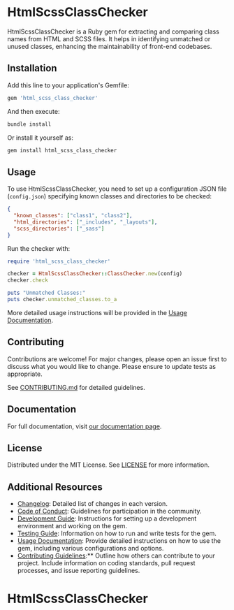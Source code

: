 # HtmlScssClassChecker

HtmlScssClassChecker is a Ruby gem for extracting and comparing class names from HTML and SCSS files. It helps in identifying unmatched or unused classes, enhancing the maintainability of front-end codebases.

## Installation

Add this line to your application's Gemfile:

```ruby
gem 'html_scss_class_checker'
```

And then execute:

```bash
bundle install
```

Or install it yourself as:

```bash
gem install html_scss_class_checker
```

## Usage

To use HtmlScssClassChecker, you need to set up a configuration JSON file (`config.json`) specifying known classes and directories to be checked:

```json
{
  "known_classes": ["class1", "class2"],
  "html_directories": ["_includes", "_layouts"],
  "scss_directories": ["_sass"]
}
```

Run the checker with:

```ruby
require 'html_scss_class_checker'

checker = HtmlScssClassChecker::ClassChecker.new(config)
checker.check

puts "Unmatched Classes:"
puts checker.unmatched_classes.to_a
```

More detailed usage instructions will be provided in the [Usage Documentation](/docs/usage.md).

## Contributing

Contributions are welcome! For major changes, please open an issue first to discuss what you would like to change. Please ensure to update tests as appropriate.

See [CONTRIBUTING.md](/CONTRIBUTING.md) for detailed guidelines.

## Documentation

For full documentation, visit [our documentation page](/docs).

## License

Distributed under the MIT License. See [LICENSE](/LICENSE) for more information.

## Additional Resources

- [Changelog](/CHANGELOG.md): Detailed list of changes in each version.
- [Code of Conduct](/CODE_OF_CONDUCT.md): Guidelines for participation in the community.
- [Development Guide](/docs/development.md): Instructions for setting up a development environment and working on the gem.
- [Testing Guide](/docs/testing.md): Information on how to run and write tests for the gem.
- [Usage Documentation](`/docs/usage.md`): Provide detailed instructions on how to use the gem, including various configurations and options.
- [Contributing Guidelines](`/CONTRIBUTING.md`):** Outline how others can contribute to your project. Include information on coding standards, pull request processes, and issue reporting guidelines.
# HtmlScssClassChecker
